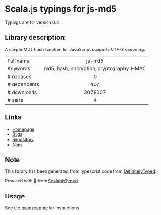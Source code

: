 
# Scala.js typings for js-md5

Typings are for version 0.4

## Library description:
A simple MD5 hash function for JavaScript supports UTF-8 encoding.

|                    |                 |
| ------------------ | :-------------: |
| Full name          | js-md5 |
| Keywords           | md5, hash, encryption, cryptography, HMAC |
| # releases         | 0 |
| # dependents       | 407 |
| # downloads        | 3078007 |
| # stars            | 4 |

## Links
- [Homepage](https://github.com/emn178/js-md5)
- [Bugs](https://github.com/emn178/js-md5/issues)
- [Repository](https://github.com/emn178/js-md5)
- [Npm](https://www.npmjs.com/package/js-md5)
    


## Note
This library has been generated from typescript code from [DefinitelyTyped](https://definitelytyped.org).

Provided with :purple_heart: from [ScalablyTyped](https://github.com/oyvindberg/ScalablyTyped)

## Usage
See [the main readme](../../readme.md) for instructions.


